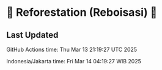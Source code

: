 
# 🌳 Reforestation (Reboisasi) 🌲

## Last Updated

GitHub Actions time: Thu Mar 13 21:19:27 UTC 2025

Indonesia/Jakarta time: Fri Mar 14 04:19:27 WIB 2025
